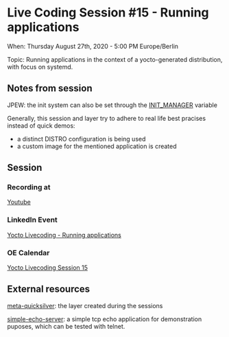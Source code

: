 # Live Coding Session #15 - Running applications

When: Thursday August 27th, 2020 - 5:00 PM Europe/Berlin

Topic: Running applications in the context of a yocto-generated distribution, with focus on systemd.

## Notes from session

JPEW: the init system can also be set through the [INIT_MANAGER](https://www.yoctoproject.org/docs/3.1/ref-manual/ref-manual.html#migration-3.0-init-system-selection) variable

Generally, this session and layer try to adhere to real life best pracises instead of quick demos:

- a distinct DISTRO configuration is being used
- a custom image for the mentioned application is created

## Session

### Recording at

[Youtube](https://youtu.be/9jMu8VNKSvU)

### LinkedIn Event

[Yocto Livecoding - Running applications](https://www.linkedin.com/events/yoctolivecoding-runningapplications)

### OE Calendar

[Yocto Livecoding Session 15](https://calendar.google.com/event?action=TEMPLATE&tmeid=NHFybDJyanY5cG1lMTc4N3RsYzY5ZHRyNHEgZ3N1Nm01Zzl1dGw0ZWxramxjdDE0NGloa29AZw&tmsrc=gsu6m5g9utl4elkjlct144ihko%40group.calendar.google.com)

## External resources

[meta-quicksilver](https://github.com/TheYoctoJester/meta-quicksilver.git): the layer created during the sessions

[simple-echo-server](https://github.com/TheYoctoJester/simple_echo_server.git): a simple tcp echo application for demonstration puposes, which can be tested with telnet.